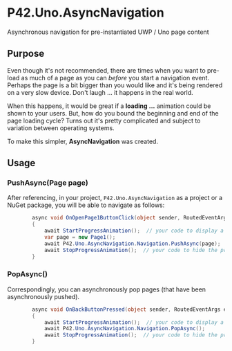 # P42.Uno.AsyncNavigation
Asynchronous navigation for pre-instantiated UWP / Uno page content

## Purpose
Even though it's not recommended, there are times when you want to pre-load as much of a page as you can 
*before* you start a navigation event.  Perhaps the page is a bit bigger than you would like and it's being 
rendered on a very slow device.  Don't laugh ... it happens in the real world.

When this happens, it would be great if a **loading ...** animation could be shown to your users.  But, how
do you bound the beginning and end of the page loading cycle?  Turns out it's pretty complicated and subject 
to variation between operating systems.

To make this simpler, **AsyncNavigation** was created.

## Usage

### PushAsync(Page page)
After referencing, in your project, `P42.Uno.AsyncNavigation` as a project or a NuGet package, you will be able 
to navigate as follows:

```csharp
        async void OnOpenPage1ButtonClick(object sender, RoutedEventArgs e)
        {
            await StartProgressAnimation();  // your code to display a progress indicator
            var page = new Page1();
            await P42.Uno.AsyncNavigation.Navigation.PushAsync(page);
            await StopProgressAnimation();  // your code to hide the progress indicator shown above
        }
```        

### PopAsync()

Correspondingly, you can asynchronously pop pages (that have been asynchronously pushed).

```csharp
        async void OnBackButtonPressed(object sender, RoutedEventArgs e)
        {
            await StartProgressAnimation();  // your code to display a progress indicator
            await P42.Uno.AsyncNavigation.Navigation.PopAsync();
            await StopProgressAnimation();  // your code to hide the progress indicator shown above
        }
```

